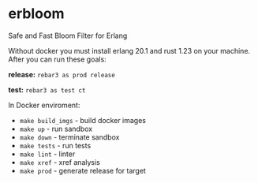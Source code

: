 # erbloom
Safe and Fast Bloom Filter for Erlang

Without docker you must install erlang 20.1 and rust 1.23 on your machine. After you can run these goals:

**release:**
`rebar3 as prod release`

**test:**
`rebar3 as test ct`

In Docker enviroment:
* `make build_imgs` - build docker images
* `make up` - run sandbox
* `make down` - terminate sandbox
* `make tests` - run tests
* `make lint` - linter
* `make xref` - xref analysis
* `make prod` - generate release for target
